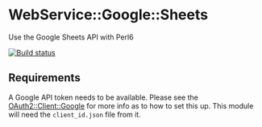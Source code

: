 # WebService::Google::Sheets

Use the Google Sheets API with Perl6

[![Build status](https://travis-ci.org/nicqrocks/p6-gsheets.svg?branch=master)](https://travis-ci.org/nicqrocks/p6-gsheets)


## Requirements

A Google API token needs to be available. Please see the [OAuth2::Client::Google](https://github.com/bduggan/p6-oauth2-client-google/blob/master/README.md) for more info as to how to set this up. This module will need the `client_id.json` file from it.
